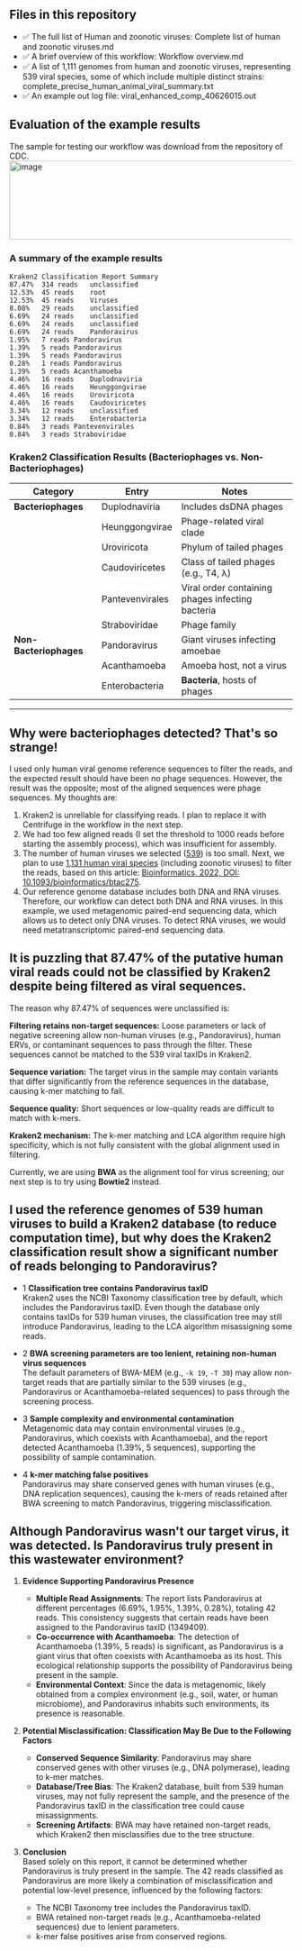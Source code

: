 ## Files in this repository
- ✅ The full list of Human and zoonotic viruses: Complete list of human and zoonotic viruses.md 
- ✅ A brief overview of this workflow: Workflow overview.md
- ✅ A list of 1,111 genomes from human and zoonotic viruses, representing 539 viral species, some of which include multiple distinct strains: complete_precise_human_animal_viral_summary.txt
- ✅ An example out log file: viral_enhanced_comp_40626015.out
## Evaluation of the example results
The sample for testing our workflow was download from the repository of CDC.
<img width="700" height="140" alt="image" src="https://github.com/user-attachments/assets/0506bad9-b15d-4fe3-9182-8e87bfbd65c2" />


### A summary of the example results
```
Kraken2 Classification Report Summary
87.47%	314 reads	unclassified
12.53%	45 reads	root
12.53%	45 reads	Viruses
8.08%	29 reads	unclassified
6.69%	24 reads	unclassified
6.69%	24 reads	unclassified
6.69%	24 reads	Pandoravirus
1.95%	7 reads	Pandoravirus
1.39%	5 reads	Pandoravirus
1.39%	5 reads	Pandoravirus
0.28%	1 reads	Pandoravirus
1.39%	5 reads	Acanthamoeba
4.46%	16 reads	Duplodnaviria
4.46%	16 reads	Heunggongvirae
4.46%	16 reads	Uroviricota
4.46%	16 reads	Caudoviricetes
3.34%	12 reads	unclassified
3.34%	12 reads	Enterobacteria
0.84%	3 reads	Pantevenvirales
0.84%	3 reads	Straboviridae
```

### Kraken2 Classification Results (Bacteriophages vs. Non-Bacteriophages)

| Category               | Entry           | Notes                                            |
| ---------------------- | --------------- | ------------------------------------------------ |
| **Bacteriophages**     | Duplodnaviria   | Includes dsDNA phages                            |
|                        | Heunggongvirae  | Phage-related viral clade                        |
|                        | Uroviricota     | Phylum of tailed phages                          |
|                        | Caudoviricetes  | Class of tailed phages (e.g., T4, λ)             |
|                        | Pantevenvirales | Viral order containing phages infecting bacteria |
|                        | Straboviridae   | Phage family                                     |
| **Non-Bacteriophages** | Pandoravirus    | Giant viruses infecting amoebae                  |
|                        | Acanthamoeba    | Amoeba host, not a virus                         |
|                        | Enterobacteria  | **Bacteria**, hosts of phages                        |

---
## Why were bacteriophages detected? That's so strange!
I used only human viral genome reference sequences to filter the reads, and the expected result should have been no phage sequences. However, the result was the opposite; most of the aligned sequences were phage sequences. My thoughts are:
1. Kraken2 is unreliable for classifying reads. I plan to replace it with Centrifuge in the workflow in the next step.
2. We had too few aligned reads (I set the threshold to 1000 reads before starting the assembly process), which was insufficient for assembly.
3. The number of human viruses we selected ([539](https://github.com/pengsihua2023/wastewater_viral_detection/blob/main/Complete%20list%20of%20human%20and%20zoonotic%20viruses.md)) is too small. Next, we plan to use [1,131 human viral species](https://github.com/pengsihua2023/wastewater_viral_detection/blob/main/To%20be%20used%20reference%20genome%20list/TableS1.xlsx) (including zoonotic viruses) to filter the reads, based on this article: [Bioinformatics, 2022, DOI: 10.1093/bioinformatics/btac275](https://github.com/pengsihua2023/wastewater_viral_detection/blob/main/To%20be%20used%20reference%20genome%20list/An%20atlas%20of%20human%20viruses.pdf).
4. Our reference genome database includes both DNA and RNA viruses. Therefore, our workflow can detect both DNA and RNA viruses. In this example, we used metagenomic paired-end sequencing data, which allows us to detect only DNA viruses. To detect RNA viruses, we would need metatranscriptomic paired-end sequencing data.
## It is puzzling that 87.47% of the putative human viral reads could not be classified by Kraken2 despite being filtered as viral sequences.
The reason why 87.47% of sequences were unclassified is:  
  
**Filtering retains non-target sequences:** Loose parameters or lack of negative screening allow non-human viruses (e.g., Pandoravirus), human ERVs, or contaminant sequences to pass through the filter. These sequences cannot be matched to the 539 viral taxIDs in Kraken2.  
  
**Sequence variation:** The target virus in the sample may contain variants that differ significantly from the reference sequences in the database, causing k-mer matching to fail.  

**Sequence quality:** Short sequences or low-quality reads are difficult to match with k-mers.  
  
**Kraken2 mechanism:** The k-mer matching and LCA algorithm require high specificity, which is not fully consistent with the global alignment used in filtering.   

Currently, we are using **BWA** as the alignment tool for virus screening; our next step is to try using **Bowtie2** instead.

## I used the reference genomes of 539 human viruses to build a Kraken2 database (to reduce computation time), but why does the Kraken2 classification result show a significant number of reads belonging to Pandoravirus?

- 1 **Classification tree contains Pandoravirus taxID**  
   Kraken2 uses the NCBI Taxonomy classification tree by default, which includes the Pandoravirus taxID. Even though the database only contains taxIDs for 539 human viruses, the classification tree may still introduce Pandoravirus, leading to the LCA algorithm misassigning some reads.

- 2 **BWA screening parameters are too lenient, retaining non-human virus sequences**  
   The default parameters of BWA-MEM (e.g., `-k 19`, `-T 30`) may allow non-target reads that are partially similar to the 539 viruses (e.g., Pandoravirus or Acanthamoeba-related sequences) to pass through the screening process.  

- 3 **Sample complexity and environmental contamination**  
   Metagenomic data may contain environmental viruses (e.g., Pandoravirus, which coexists with Acanthamoeba), and the report detected Acanthamoeba (1.39%, 5 sequences), supporting the possibility of sample contamination.

- 4 **k-mer matching false positives**  
   Pandoravirus may share conserved genes with human viruses (e.g., DNA replication sequences), causing the k-mers of reads retained after BWA screening to match Pandoravirus, triggering misclassification.

## Although Pandoravirus wasn't our target virus, it was detected. Is Pandoravirus truly present in this wastewater environment?
1. **Evidence Supporting Pandoravirus Presence**  
   - **Multiple Read Assignments**: The report lists Pandoravirus at different percentages (6.69%, 1.95%, 1.39%, 0.28%), totaling 42 reads. This consistency suggests that certain reads have been assigned to the Pandoravirus taxID (1349409).  
   - **Co-occurrence with Acanthamoeba**: The detection of Acanthamoeba (1.39%, 5 reads) is significant, as Pandoravirus is a giant virus that often coexists with Acanthamoeba as its host. This ecological relationship supports the possibility of Pandoravirus being present in the sample.  
   - **Environmental Context**: Since the data is metagenomic, likely obtained from a complex environment (e.g., soil, water, or human microbiome), and Pandoravirus inhabits such environments, its presence is reasonable.

2. **Potential Misclassification: Classification May Be Due to the Following Factors**  
   - **Conserved Sequence Similarity**: Pandoravirus may share conserved genes with other viruses (e.g., DNA polymerase), leading to k-mer matches.  
   - **Database/Tree Bias**: The Kraken2 database, built from 539 human viruses, may not fully represent the sample, and the presence of the Pandoravirus taxID in the classification tree could cause misassignments.  
   - **Screening Artifacts**: BWA may have retained non-target reads, which Kraken2 then misclassifies due to the tree structure.

3. **Conclusion**  
   Based solely on this report, it cannot be determined whether Pandoravirus is truly present in the sample. The 42 reads classified as Pandoravirus are more likely a combination of misclassification and potential low-level presence, influenced by the following factors:  
   - The NCBI Taxonomy tree includes the Pandoravirus taxID.  
   - BWA retained non-target reads (e.g., Acanthamoeba-related sequences) due to lenient parameters.  
   - k-mer false positives arise from conserved regions.
